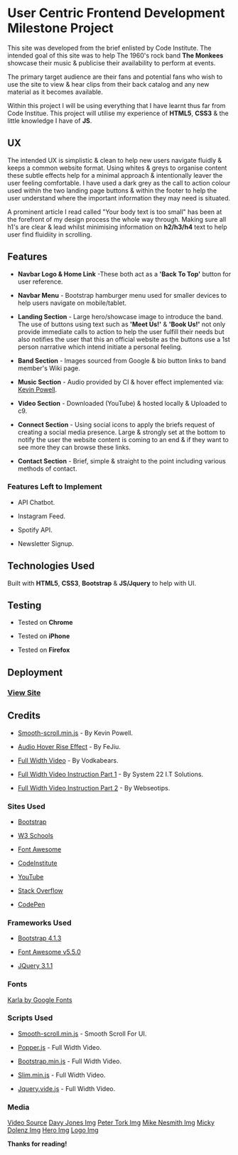 # User Centric Frontend Development Milestone Project

This site was developed from the brief enlisted by Code Institute. The intended goal of this site was to help The 1960's rock band **The Monkees** showcase their music & publicise their availability to perform at events.

The primary target audience are their fans and potential fans who wish to use the site to view & hear clips from their back catalog and any new material as it becomes available.

Within this project I will be using everything that I have learnt thus far from Code Institue.
This project will utilise my experience of **HTML5**, **CSS3** & the little knowledge I have of **JS**.

## UX

The intended UX is simplistic & clean to help new users navigate fluidly & keeps a common website format. Using whites & greys to organise content these subtle effects help for a minimal approach & intentionally leaver the user feeling comfortable. I have used a dark grey as the call to action colour used within the two landing page buttons & within the footer to help the user understand where the important information they may need is situated.

A prominent article I read called "Your body text is too small" has been at the forefront of my design process the whole way through. Making sure all h1's are clear & lead whilst minimising information on **h2/h3/h4** text to help user find fluidiity in scrolling.

## Features 

* **Navbar Logo & Home Link** -These both act as a **'Back To Top'** button for user reference. 

* **Navbar Menu** - Bootstrap hamburger menu used for smaller devices to help users navigate on mobile/tablet.

* **Landing Section** - Large hero/showcase image to introduce the band. The use of buttons using text such as **'Meet Us!'** & **'Book Us!'** not only provide immediate calls to action to help the user fulfill their needs but also notifies the user that this an official website as the buttons use a 1st person narrative which intend initiate a personal feeling.

* **Band Section** - Images sourced from Google & bio button links to band member's Wiki page.

* **Music Section** - Audio provided by CI & hover effect implemented via: [Kevin Powell](https://codepen.io/kevinpowell/pen/dWzGox).

* **Video Section** - Downloaded (YouTube) & hosted locally & Uploaded to c9.

* **Connect Section** - Using social icons to apply the briefs request of creating a social media presence. Large & strongly set at the bottom to notify the user the website content is coming to an end & if they want to see more they can browse these links.

* **Contact Section** - Brief, simple & straight to the point including various methods of contact.

### Features Left to Implement 

* API Chatbot.

* Instagram Feed.

* Spotify API.

* Newsletter Signup.

## Technologies Used

Built with **HTML5**, **CSS3**, **Bootstrap** & **JS/Jquery** to help with UI.

## Testing

* Tested on **Chrome**

* Tested on **iPhone**

* Tested on **Firefox**

## Deployment

### [View Site](https://elh0.github.io/the-monkees/)

## Credits 

* [Smooth-scroll.min.js](https://codepen.io/kevinpowell/pen/dWzGox) - By Kevin Powell.

* [Audio Hover Rise Effect](https://codepen.io/dcastanos/pen/FeJiu) - By FeJiu.

* [Full Width Video](https://github.com/vodkabears/Vide) - By Vodkabears.

* [Full Width Video Instruction Part 1](https://youtu.be/4tYPDXfjP1Y) - By System 22 I.T Solutions.

* [Full Width Video Instruction Part 2](https://youtu.be/Y1eCNrUDrQg) - By Webseotips.

### Sites Used

* [Bootstrap](https://getbootstrap.com/docs/4.1/getting-started/introduction/)

* [W3 Schools](https://www.w3schools.com/html/default.asp) 

* [Font Awesome](https://www.bootstrapcdn.com/fontawesome/) 

* [CodeInstitute](https://courses.codeinstitute.net)

* [YouTube](https://www.youtube.com/)

* [Stack Overflow](https://stackoverflow.com/)

* [CodePen](https://codepen.io/)

### Frameworks Used 

* [Bootstrap 4.1.3](https://getbootstrap.com/)

* [Font Awesome v5.5.0](https://fontawesome.com/how-to-use/on-the-web/setup/getting-started?using=web-fonts-with-css)

* [JQuery 3.1.1](https://jquery.com/download/)


### Fonts 

[Karla by Google Fonts](https://fonts.google.com/specimen/Karla)

### Scripts Used

* [Smooth-scroll.min.js](https://codepen.io/kevinpowell/pen/dWzGox) - Smooth Scroll For UI.

* [Popper.js](https://getbootstrap.com/) - Full Width Video. 

* [Bootstrap.min.js](https://getbootstrap.com/) - Full Width Video.

* [Slim.min.js](https://getbootstrap.com/) - Full Width Video.

* [Jquery.vide.js](https://github.com/vodkabears/Vide) - Full Width Video.

### Media

[Video Source](https://www.youtube.com/watch?v=xvqeSJlgaNk)
[Davy Jones Img](http://www.gstatic.com/tv/thumb/persons/863/863_v9_ba.jpg)
[Peter Tork Img](http://www.gstatic.com/tv/thumb/persons/1784/1784_v9_ba.jpg)
[Mike Nesmith Img](http://images5.fanpop.com/image/photos/30800000/Monkees-the-monkees-30872713-804-1024.jpg)
[Micky Dolenz Img](http://www.monkeeslivealmanac.com/uploads/7/8/9/5/7895731/5389806_orig.jpg)
[Hero Img](https://www.monkeeslivealmanac.com/uploads/7/8/9/5/7895731/6073041_orig.jpg)
[Logo Img](https://static1.squarespace.com/static/583863c1e6f2e1216884123c/58386b3b4402431df91128b8/5a2586f1c830250fac0cf3b7/1513805375883/14713926381211565150the-monkees-logo.jpg?format=1500w)

**Thanks for reading!**



